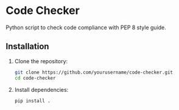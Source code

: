 # Code Checker

Python script to check code compliance with PEP 8 style guide.

## Installation

1. Clone the repository:

   ```bash
   git clone https://github.com/yourusername/code-checker.git
   cd code-checker
2. Install dependencies:

   ```bash
   pip install .
